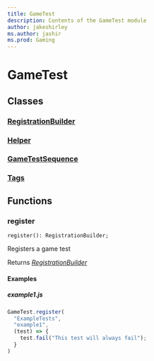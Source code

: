 ```yaml
---
title: GameTest
description: Contents of the GameTest module
author: jakeshirley
ms.author: jashir
ms.prod: Gaming
---
```

# GameTest

## Classes
### [RegistrationBuilder]("RegistrationBuilder.md")

### [Helper]("Helper.md")

### [GameTestSequence]("GameTestSequence.md")

### [Tags]("Tags.md")


## Functions
### **register**
`
register(): RegistrationBuilder;
`

Registers a game test

Returns [*RegistrationBuilder*]("RegistrationBuilder.md")

#### Examples
##### ***example1.js***
```javascript
GameTest.register(
  "ExampleTests",
  "example1",
  (test) => {
    test.fail("This test will always fail");
  }
)
```
